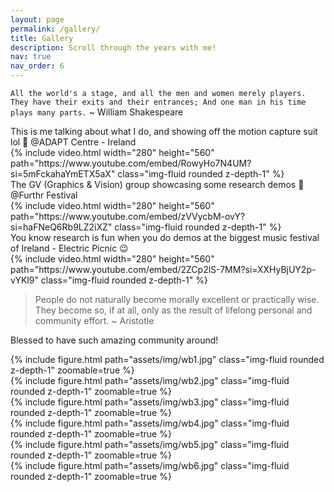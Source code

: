 ```yaml
---
layout: page
permalink: /gallery/
title: Gallery
description: Scroll through the years with me!
nav: true
nav_order: 6
---
```


`All the world's a stage, and all the men and women merely players. They have their exits and their entrances; And one man in his time plays many parts.` ~ William Shakespeare

<div class="row justify-content-center mt-3">
    <div class="col-auto text-center">
        <div class="caption">
            This is me talking about what I do, and showing off the motion capture suit lol 🤩 @ADAPT Centre - Ireland
        </div>
        {% include video.html width="280" height="560" path="https://www.youtube.com/embed/RowyHo7N4UM?si=5mFckahaYmETX5aX" class="img-fluid rounded z-depth-1" %}
    </div>
</div>

<div class="row justify-content-center mt-3">
    <div class="col-auto text-center">
        <div class="caption">
            The GV (Graphics & Vision) group showcasing some research demos 💪 @Furthr Festival
        </div>
        {% include video.html width="280" height="560" path="https://www.youtube.com/embed/zVVycbM-ovY?si=haFNeQ6Rb9LZ2iXZ" class="img-fluid rounded z-depth-1" %}
    </div>
</div>

<div class="row justify-content-center mt-3">
    <div class="col-auto text-center">
        <div class="caption">
            You know research is fun when you do demos at the biggest music festival of Ireland - Electric Picnic 😉
        </div>
        {% include video.html width="280" height="560" path="https://www.youtube.com/embed/2ZCp2lS-7MM?si=XXHyBjUY2p-vYKl9" class="img-fluid rounded z-depth-1" %}
    </div>
</div>

> People do not naturally become morally excellent or practically wise. They become so, if at all, only as the result of lifelong personal and community effort. ~ Aristotle


Blessed to have such amazing community around!


<div class="row mt-3">
    <div class="col-sm mt-3 mt-md-0">
        {% include figure.html path="assets/img/wb1.jpg" class="img-fluid rounded z-depth-1" zoomable=true %}
    </div>
    <div class="col-sm mt-3 mt-md-0">
        {% include figure.html path="assets/img/wb2.jpg" class="img-fluid rounded z-depth-1" zoomable=true %}
    </div>
    <div class="col-sm mt-3 mt-md-0">
        {% include figure.html path="assets/img/wb3.jpg" class="img-fluid rounded z-depth-1" zoomable=true %}
    </div>
</div>

<div class="row mt-3">
    <div class="col-sm mt-3 mt-md-0">
        {% include figure.html path="assets/img/wb4.jpg" class="img-fluid rounded z-depth-1" zoomable=true %}
    </div>
    <div class="col-sm mt-3 mt-md-0">
        {% include figure.html path="assets/img/wb5.jpg" class="img-fluid rounded z-depth-1" zoomable=true %}
    </div>
    <div class="col-sm mt-3 mt-md-0">
        {% include figure.html path="assets/img/wb6.jpg" class="img-fluid rounded z-depth-1" zoomable=true %}
    </div>
</div>

